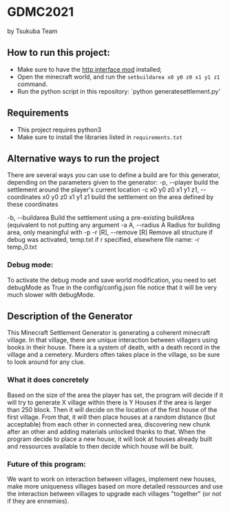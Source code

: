 # GDMC2021
by Tsukuba Team
## How to run this project:
- Make sure to have the [http interface mod](https://github.com/nilsgawlik/gdmc_http_interface) installed;
- Open the minecraft world, and run the `setbuildarea x0 y0 z0 x1 y1 z1` command.
- Run the python script in this repository: `python generatesettlement.py'
## Requirements
- This project requires python3 
- Make sure to install the libraries listed in `requirements.txt`
## Alternative ways to run the project
There are several ways you can use to define a build are for this generator, depending on the parameters given to the generator:
-p, --player          build the settlement around the player's current location
-c x0 y0 z0 x1 y1 z1, --coordinates x0 y0 z0 x1 y1 z1
   build the settlement on the area defined by these coordinates</p>
-b, --buildarea       Build the settlement using a pre-existing buildArea (equivalent to not putting any argument
-a A, --radius A      Radius for building area, only meaningful with -p
-r [R], --remove [R]  Remove all structure if debug was activated, temp.txt if r specified, elsewhere file name: -r temp_0.txt
### Debug mode: 
To activate the debug mode and save world modification, you need to set debugMode as True in the config/config.json file
notice that it will be very much slower with debugMode.
## Description of the Generator
This Minecraft Settlement Generator is generating a coherent minecraft village. In that village, there are unique interaction between villagers using books in their house. There is a system of death, with a death record in the village and a cemetery. Murders often takes place in the village, so be sure to look around for any clue.
### What it does concretely
Based on the size of the area the player has set, the program will decide if it will try to generate X village within there is Y Houses if the area is larger than 250 block. Then it will decide on the location of the first house of the first village. From that, it will then place houses at a random distance (but acceptable) from each other in connected area, discovering new chunk after an other and adding materials unlocked thanks to that. When the program decide to place a new house, it will look at houses already built and ressources available to then decide which house will be built.
### Future of this program:
We want to work on interaction between villages, implement new houses, make more uniqueness villages based on more detailed ressources and use the interaction between villages to upgrade each villages "together" (or not if they are ennemies).
